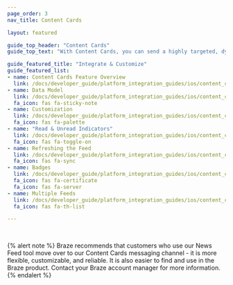 ```yaml
---
page_order: 3
nav_title: Content Cards

layout: featured

guide_top_header: "Content Cards"
guide_top_text: "With Content Cards, you can send a highly targeted, dynamic stream of rich content to your customers right within the apps they love, without interrupting their experience. In addition, Content Cards support more personalized features, including card pinning, card dismissal, API-based delivery, custom card expiration times, card analytics, and easy coordination with push notifications. Note that Content Cards are __not__ available out-of-the-box and must be purchased. To get started with Content Cards, reach out to your Customer Success Manager for more information."

guide_featured_title: "Integrate & Customize"
guide_featured_list:
- name: Content Cards Feature Overview
  link: /docs/developer_guide/platform_integration_guides/ios/content_cards/overview/
- name: Data Model
  link: /docs/developer_guide/platform_integration_guides/ios/content_cards/data_model/
  fa_icon: fas fa-sticky-note
- name: Customization
  link: /docs/developer_guide/platform_integration_guides/ios/content_cards/customization/
  fa_icon: fas fa-palette
- name: "Read & Unread Indicators"
  link: /docs/developer_guide/platform_integration_guides/ios/content_cards/read_unread_indicators/
  fa_icon: fas fa-toggle-on
- name: Refreshing the Feed
  link: /docs/developer_guide/platform_integration_guides/ios/content_cards/refreshing_the_feed/
  fa_icon: fas fa-sync
- name: Badges
  link: /docs/developer_guide/platform_integration_guides/ios/content_cards/badges/
  fa_icon: fas fa-certificate
  fa_icon: fas fa-server
- name: Multiple Feeds
  link: /docs/developer_guide/platform_integration_guides/ios/content_cards/multiple_feeds/
  fa_icon: fas fa-th-list

---
```

<br>

{% alert note %}
Braze recommends that customers who use our News Feed tool move over to our Content Cards messaging channel - it is more flexible, customizable, and reliable. It is also easier to find and use in the Braze product. Contact your Braze account manager for more information.
{% endalert %}

<br>
